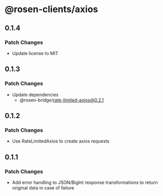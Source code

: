 # @rosen-clients/axios

## 0.1.4

### Patch Changes

- Update license to MIT

## 0.1.3

### Patch Changes

- Update dependencies
  - @rosen-bridge/rate-limited-axios@0.2.1

## 0.1.2

### Patch Changes

- Use RateLimitedAxios to create axios requests

## 0.1.1

### Patch Changes

- Add error handling to JSON/BigInt response transformations to return original data in case of failure
